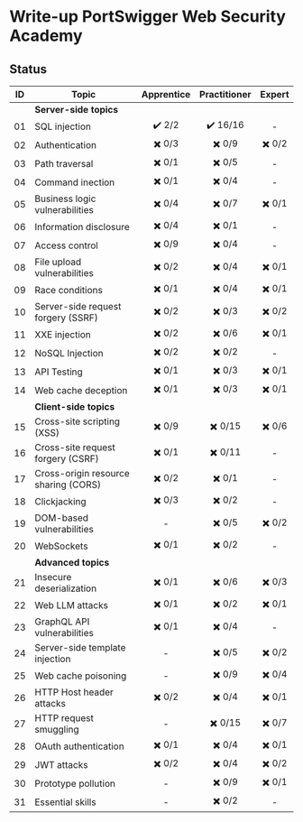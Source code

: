 # Write-up PortSwigger Web Security Academy

## Status

| ID | Topic | Apprentice | Practitioner | Expert | 
| --- | --- | :---: | :---: | :---: |
|    | **Server-side topics** ||||
| 01 | SQL injection | :heavy_check_mark: 2/2 | :heavy_check_mark: 16/16 | - |
| 02 | Authentication | :heavy_multiplication_x: 0/3 | :heavy_multiplication_x: 0/9 | :heavy_multiplication_x: 0/2 | 
| 03 | Path traversal | :heavy_multiplication_x: 0/1 | :heavy_multiplication_x: 0/5 | - |
| 04 | Command inection | :heavy_multiplication_x: 0/1 | :heavy_multiplication_x: 0/4 | - |
| 05 | Business logic vulnerabilities | :heavy_multiplication_x: 0/4 | :heavy_multiplication_x: 0/7 | :heavy_multiplication_x: 0/1 |
| 06 | Information disclosure | :heavy_multiplication_x: 0/4 | :heavy_multiplication_x: 0/1 | - |
| 07 | Access control | :heavy_multiplication_x: 0/9 | :heavy_multiplication_x: 0/4 | - |
| 08 | File upload vulnerabilities | :heavy_multiplication_x: 0/2 | :heavy_multiplication_x: 0/4 | :heavy_multiplication_x: 0/1 |
| 09 | Race conditions | :heavy_multiplication_x: 0/1 | :heavy_multiplication_x: 0/4 | :heavy_multiplication_x: 0/1 |
| 10 | Server-side request forgery (SSRF) | :heavy_multiplication_x: 0/2 | :heavy_multiplication_x: 0/3 | :heavy_multiplication_x: 0/2 |
| 11 | XXE injection | :heavy_multiplication_x: 0/2 | :heavy_multiplication_x: 0/6 | :heavy_multiplication_x: 0/1|
| 12 | NoSQL Injection | :heavy_multiplication_x: 0/2 | :heavy_multiplication_x: 0/2 | - |
| 13 | API Testing | :heavy_multiplication_x: 0/1 | :heavy_multiplication_x: 0/3 | :heavy_multiplication_x: 0/1 |
| 14 | Web cache deception | :heavy_multiplication_x: 0/1 | :heavy_multiplication_x: 0/3 | :heavy_multiplication_x: 0/1 |
|    | **Client-side topics** ||||
| 15 | Cross-site scripting (XSS) | :heavy_multiplication_x: 0/9 | :heavy_multiplication_x: 0/15 | :heavy_multiplication_x: 0/6 |
| 16 | Cross-site request forgery (CSRF) | :heavy_multiplication_x: 0/1 | :heavy_multiplication_x: 0/11 | - |
| 17 | Cross-origin resource sharing (CORS) | :heavy_multiplication_x: 0/2 | :heavy_multiplication_x: 0/1 | - |
| 18 | Clickjacking | :heavy_multiplication_x: 0/3 | :heavy_multiplication_x: 0/2 | - |
| 19 | DOM-based vulnerabilities | - | :heavy_multiplication_x: 0/5 | :heavy_multiplication_x: 0/2 |
| 20 | WebSockets | :heavy_multiplication_x: 0/1 | :heavy_multiplication_x: 0/2 | - |
|    | **Advanced topics** ||||
| 21 | Insecure deserialization | :heavy_multiplication_x: 0/1 | :heavy_multiplication_x: 0/6 | :heavy_multiplication_x: 0/3 |
| 22 | Web LLM attacks | :heavy_multiplication_x: 0/1 | :heavy_multiplication_x: 0/2 | :heavy_multiplication_x: 0/1 |
| 23 | GraphQL API vulnerabilities | :heavy_multiplication_x: 0/1 | :heavy_multiplication_x: 0/4 | - |
| 24 | Server-side template injection | - | :heavy_multiplication_x: 0/5 | :heavy_multiplication_x: 0/2 |
| 25 | Web cache poisoning | - | :heavy_multiplication_x: 0/9 | :heavy_multiplication_x: 0/4 |
| 26 | HTTP Host header attacks | :heavy_multiplication_x: 0/2 | :heavy_multiplication_x: 0/4 | :heavy_multiplication_x: 0/1 |
| 27 | HTTP request smuggling | - | :heavy_multiplication_x: 0/15 | :heavy_multiplication_x: 0/7 |
| 28 | OAuth authentication | :heavy_multiplication_x: 0/1 | :heavy_multiplication_x: 0/4 | :heavy_multiplication_x: 0/1 |
| 29 | JWT attacks | :heavy_multiplication_x: 0/2 | :heavy_multiplication_x: 0/4 | :heavy_multiplication_x: 0/2 |
| 30 | Prototype pollution | - | :heavy_multiplication_x: 0/9 | :heavy_multiplication_x: 0/1 |
| 31 | Essential skills | - | :heavy_multiplication_x: 0/2 | - |
